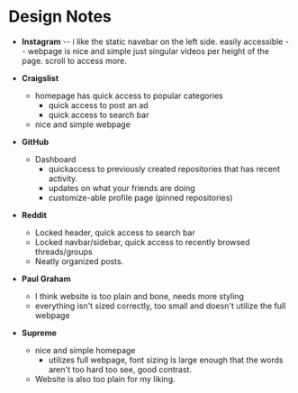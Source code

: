 # Design Notes

- **Instagram**
    -- i like the static navebar on the left side. easily accessible
    -- webpage is nice and simple just singular videos per height of the page. scroll to access more.

- **Craigslist**
    - homepage has quick access to popular categories
        - quick access to post an ad
        - quick access to search bar
    - nice and simple webpage

- **GitHub**
    - Dashboard
        - quickaccess to previously created repositories that has recent activity.
        - updates on what your friends are doing
        - customize-able profile page (pinned repositories)

- **Reddit**
    - Locked header, quick access to search bar
    - Locked navbar/sidebar, quick access to recently browsed threads/groups
    - Neatly organized posts.

- **Paul Graham**
    - I think website is too plain and bone, needs more styling
    - everything isn't sized correctly, too small and doesn't utilize the full webpage

- **Supreme**
    - nice and simple homepage
        - utilizes full webpage, font sizing is large enough that the words aren't too hard too see, good contrast.
    - Website is also too plain for my liking.

